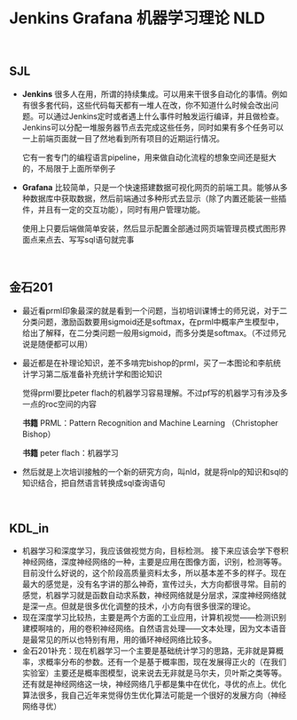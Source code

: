 # Jenkins Grafana 机器学习理论 NLD
</br>

## SJL
- **Jenkins** 很多人在用，所谓的持续集成。可以用来干很多自动化的事情。例如有很多套代码，这些代码每天都有一堆人在改，你不知道什么时候会改出问题。可以通过Jenkins定时或者遇上什么事件时触发运行编译，并且做检查。Jenkins可以分配一堆服务器节点去完成这些任务，同时如果有多个任务可以一上前端页面就一目了然地看到所有项目的近期运行情况。
  
  它有一套专门的编程语言pipeline，用来做自动化流程的想象空间还是挺大的，不局限于上面所举例子
- **Grafana** 比较简单，只是一个快速搭建数据可视化网页的前端工具。能够从多种数据库中获取数据，然后前端通过多种形式去显示（除了内置还能装一些插件，并且有一定的交互功能），同时有用户管理功能。
  
  使用上只要后端做简单安装，然后显示配置全部通过网页端管理员模式图形界面点来点去、写写sql语句就完事
  
</br>

## 金石201
- 最近看prml印象最深的就是看到一个问题，当初培训课博士的师兄说，对于二分类问题，激励函数要用sigmoid还是softmax，在prml中概率产生模型中，给出了解释，在二分类问题一般用sigmoid，而多分类是softmax。（不过师兄说是随便都可以用）

- 最近都是在补理论知识，差不多啃完bishop的prml，买了一本图论和李航统计学习第二版准备补充统计学和图论知识
  
  觉得prml要比peter flach的机器学习容易理解。不过pf写的机器学习有涉及多一点的roc空间的内容
  
  **书籍** PRML：Pattern Recognition and Machine Learning （Christopher Bishop）

  **书籍** peter flach：机器学习

- 然后就是上次培训接触的一个新的研究方向，叫nld，就是将nlp的知识和sql的知识结合，把自然语言转换成sql查询语句

</br>

## KDL_in
- 机器学习和深度学习，我应该做视觉方向，目标检测。
  接下来应该会学下卷积神经网络，深度神经网络的一种，主要是应用在图像方面，识别，检测等等。目前没什么好说的，这个阶段高质量资料太多，所以基本差不多的样子。现在最大的感觉是，没有名字讲的那么神奇，宣传过头，大方向都很寻常。目前的感觉，机器学习就是函数自动求系数，神经网络就是分层求，深度神经网络就是深一点。但就是很多优化调整的技术，小方向有很多很深的理论。
- 现在深度学习比较热，主要是两个方面的工业应用，计算机视觉——检测识别建模啊啥的，用的卷积神经网络。自然语言处理——文本处理，因为文本语音是最常见的所以也特别有用，用的循环神经网络比较多。
- 金石201补充：现在机器学习一个主要是基础统计学习的思路，无非就是算概率，求概率分布的参数。还有一个是基于概率图，现在发展得正火的（在我们实验室）主要还是概率图模型，说来说去无非就是马尔夫，贝叶斯之类等等。还有就是神经网络这一块，神经网络几乎都是集中在优化，寻优的点上。优化算法很多，我自己近年来觉得仿生优化算法可能是一个很好的发展方向（神经网络寻优）
</br>